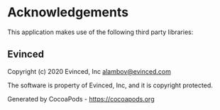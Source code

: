 # Acknowledgements
This application makes use of the following third party libraries:

## Evinced

Copyright (c) 2020 Evinced, Inc <alambov@evinced.com>

The software is property of Evinced, Inc, and it is copyright protected.

Generated by CocoaPods - https://cocoapods.org
